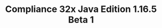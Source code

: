 ---
title: Compliance 32x Java Edition 1.16.5 Beta 1
permalink: /article/compliance32x/1.16.5/B1
comments: true
comments-id: 1.16.5-32x-Beta-1
header-img: article/compliance32x/1.16.5-B1.jpg

long_text: The big day has finally come! After seven long weeks in Alpha, <strong>Compliance 32x is finally entering its Beta stage!</strong> It was beautiful to see the pack evolve so far, and now the future is looking even brighter than before. <br> We have also finished the <a href="https://gist.github.com/Pomik108/2257f47eb42350ba39fc6ec32548448c">"texture guidelines"</a>, which are effective immediately, so from now on every texture submitted will have to follow them. If you've got any feedback, please say it in our Discord! <br> Due to this, the main aim of the Beta stage will be to fill in the missing textures and replace the remaining placeholders. <br> And as always, here is the changelog.

main_changelog: data/changelog

download:
  - Beta 1 - 1.16.5:
    - https://github.com/Compliance-Resource-Pack/Resource-Pack-32x/releases/download/beta-1/Compliance-32x-Java-Beta-1.zip

---